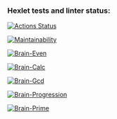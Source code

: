 ### Hexlet tests and linter status:

[![Actions Status](https://github.com/TAndrei17/js-starter-project-44/workflows/hexlet-check/badge.svg)](https://github.com/TAndrei17/js-starter-project-44/actions)

[![Maintainability](https://api.codeclimate.com/v1/badges/d230cbd47d78747795c2/maintainability)](https://codeclimate.com/github/TAndrei17/js-starter-project-44/maintainability)

[![Brain-Even](https://asciinema.org/a/ki5bTSguoIu4gg6iRe8xJm2Jx.svg)](https://asciinema.org/a/ki5bTSguoIu4gg6iRe8xJm2Jx)

[![Brain-Calc](https://asciinema.org/a/Ui9qEZDcl8Katozd4WOX3bdtP.svg)](https://asciinema.org/a/Ui9qEZDcl8Katozd4WOX3bdtP)

[![Brain-Gcd](https://asciinema.org/a/4jJgRdl5ciETY10k21RnLWj6o.svg)](https://asciinema.org/a/4jJgRdl5ciETY10k21RnLWj6o)

[![Brain-Progression](https://asciinema.org/a/PVYIbofRx9nhkzRuLnG7I7tCa.svg)](https://asciinema.org/a/PVYIbofRx9nhkzRuLnG7I7tCa)

[![Brain-Prime](https://asciinema.org/a/bgdxOx1A7SKNjDMiivkysxeGR.svg)](https://asciinema.org/a/bgdxOx1A7SKNjDMiivkysxeGR)
